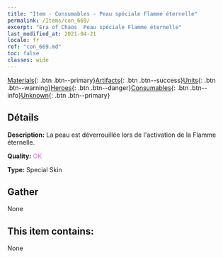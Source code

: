 ```yaml
---
title: "Item - Consumables - Peau spéciale Flamme éternelle"
permalink: /Items/con_669/
excerpt: "Era of Chaos  Peau spéciale Flamme éternelle"
last_modified_at: 2021-04-21
locale: fr
ref: "con_669.md"
toc: false
classes: wide
---
```

 [Materials](/fr/Items/){: .btn .btn--primary}[Artifacts](/fr/Items/Artifacts/){: .btn .btn--success}[Units](/fr/Items/Units/){: .btn .btn--warning}[Heroes](/fr/Items/Heroes/){: .btn .btn--danger}[Consumables](/fr/Items/Consumables/){: .btn .btn--info}[Unknown](/fr/Items/Unknown/){: .btn .btn--primary}

## Détails
 **Description:** La peau est déverrouillée lors de l'activation de la Flamme éternelle.

 **Quality:** <span style="color: #DA70D6">OK</span>

 **Type:** Special Skin

## Gather

  None

## This item contains:

  None

